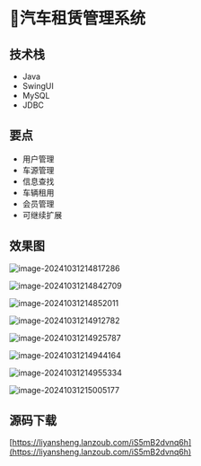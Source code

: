 # 🚚汽车租赁管理系统

<MyGlobalComponent />



## 技术栈

- Java
- SwingUI
- MySQL
- JDBC

## 要点

- 用户管理
- 车源管理
- 信息查找
- 车辆租用
- 会员管理
- 可继续扩展

## 效果图

![image-20241031214817286](http://cdn.qiniu.liyansheng.top/img/image-20241031214817286.png)

![image-20241031214842709](http://cdn.qiniu.liyansheng.top/img/image-20241031214842709.png)

![image-20241031214852011](http://cdn.qiniu.liyansheng.top/img/image-20241031214900700.png)

![image-20241031214912782](http://cdn.qiniu.liyansheng.top/img/image-20241031214912782.png)

![image-20241031214925787](http://cdn.qiniu.liyansheng.top/img/image-20241031214925787.png)

![image-20241031214944164](http://cdn.qiniu.liyansheng.top/img/image-20241031214944164.png)

![image-20241031214955334](http://cdn.qiniu.liyansheng.top/img/image-20241031214955334.png)

![image-20241031215005177](http://cdn.qiniu.liyansheng.top/img/image-20241031215005177.png)


## 源码下载


<PasswordProtected>

[https://liyansheng.lanzoub.com/iS5mB2dvnq6h](https://liyansheng.lanzoub.com/iS5mB2dvnq6h)

</PasswordProtected>


